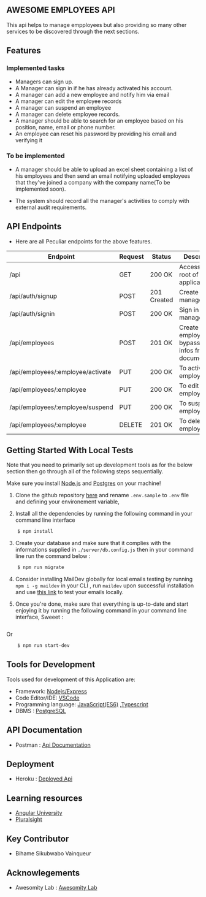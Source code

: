 ## AWESOME EMPLOYEES  API

 This api helps to manage empployees but also providing so many other services to be discovered through the next sections.

## Features

### Implemented tasks

- Managers can sign up.
- A Manager can sign in if he has already activated his account.
- A manager can add a new employee and notify him via email
- A manager can edit the employee records
- A manager can suspend an employee 
- A manager can delete employee records.
- A manager should be able to search for an employee based on his position, name, email or phone number.
- An employee can reset his password by providing his email and verifying it

### To be implemented

- A manager should be able to upload an excel sheet containing a list of his employees and then send an email notifying uploaded employees that they've joined a company with the company name(To be implemented soon).

- The system should record all the manager's activities to comply with external audit requirements.

## API Endpoints

- Here are all Peculiar endpoints for the above features.

| Endpoint | Request | Status | Description |
| --- | --- | --- | --- |
| /api | GET | 200 OK | Access the root of the application |
| /api/auth/signup | POST | 201 Created | Create a new manager |
| /api/auth/signin | POST | 200 OK | Sign in as a manager |
| /api/employees | POST | 201 OK | Create an employee bypassing infos from the documentation |
| /api/employees/:employee/activate | PUT | 200 OK | To activate an employee |
| /api/employees/:employee | PUT | 200 OK | To edit an employee |
| /api/employees/:employee/suspend | PUT | 200 OK | To suspend an employee |
| /api/employees/:employee | DELETE | 201 OK | To delete an employee |


## Getting Started With Local Tests

Note that you need to primarily set up development tools as for the below section then go through all of the following steps sequentially.

Make sure you install [Node.js](https://nodejs.org) and [Postgres](https://www.postgresql.org/) on your machine!

1. Clone the github repository [here](https://github.com/WinnersProx/awesome-employees-app) and rename `.env.sample` to `.env` file and defining your environement variable, 

2. Install all the dependencies by running the following command in your command line interface

```sh
    $ npm install
```

3. Create your database and make sure that it complies with the informations supplied in `./server/db.config.js` then in your command line run the command below :

```sh
    $ npm run migrate
```

4. Consider installing MailDev globally for local emails testing by running `npm i -g maildev` in your CLI , run `maildev` upon successful installation and use [this link](http://localhost:1080) to test your emails locally.


5. Once you're done, make sure that everything is up-to-date and start enjoying it by running the following command in your command line interface, Sweeet :

```sh $ npm start
```
Or

```sh
	$ npm run start-dev
```

## Tools for Development

Tools used for development of this Application are:

- Framework: [Nodejs/Express](http://expressjs.io/)
- Code Editor/IDE: [VSCode](https://code.visualstudio.com)
- Programming language: [JavaScript(ES6)](https://developer.mozilla.org/en-US/docs/Web/JavaScript/) ,[Typescript](https://www.typescriptlang.org/)
- DBMS : [PostgreSQL](https://www.postgresql.org/)

## API Documentation

- Postman : [Api Documentation](https://documenter.getpostman.com/view/8469163/SWLiZ5x3?version=latest)

## Deployment
- Heroku : [Deployed Api](https://awesome-employees-app.herokuapp.com/api)

## Learning resources
- [Angular University](http://angular-university.io)
- [Pluralsight](http://app.pluralsight.com)

## Key Contributor

- Bihame Sikubwabo Vainqueur

## Acknowlegements

- Awesomity Lab : [Awesomity Lab](https://awesomity.rw)
